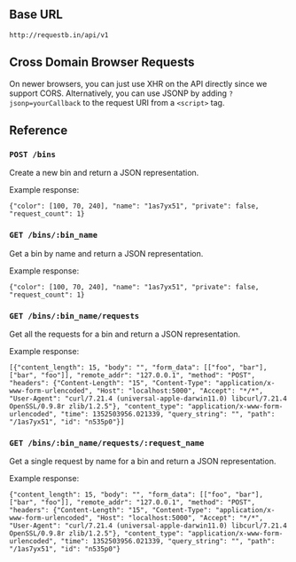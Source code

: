 ## Base URL

`http://requestb.in/api/v1`

## Cross Domain Browser Requests

On newer browsers, you can just use XHR on the API directly since we support CORS. Alternatively, you can use JSONP by adding `?jsonp=yourCallback` to the request URI from a `<script>` tag.  

## Reference

### `POST /bins`

Create a new bin and return a JSON representation. 

Example response:

`{"color": [100, 70, 240], "name": "1as7yx51", "private": false, "request_count": 1}`

### `GET /bins/:bin_name`

Get a bin by name and return a JSON representation. 

Example response:

`{"color": [100, 70, 240], "name": "1as7yx51", "private": false, "request_count": 1}`

### `GET /bins/:bin_name/requests`

Get all the requests for a bin and return a JSON representation. 

Example response:

`[{"content_length": 15, "body": "", "form_data": [["foo", "bar"], ["bar", "foo"]], "remote_addr": "127.0.0.1", "method": "POST", "headers": {"Content-Length": "15", "Content-Type": "application/x-www-form-urlencoded", "Host": "localhost:5000", "Accept": "*/*", "User-Agent": "curl/7.21.4 (universal-apple-darwin11.0) libcurl/7.21.4 OpenSSL/0.9.8r zlib/1.2.5"}, "content_type": "application/x-www-form-urlencoded", "time": 1352503956.021339, "query_string": "", "path": "/1as7yx51", "id": "n535p0"}]`

### `GET /bins/:bin_name/requests/:request_name`

Get a single request by name for a bin and return a JSON representation. 

Example response:

`{"content_length": 15, "body": "", "form_data": [["foo", "bar"], ["bar", "foo"]], "remote_addr": "127.0.0.1", "method": "POST", "headers": {"Content-Length": "15", "Content-Type": "application/x-www-form-urlencoded", "Host": "localhost:5000", "Accept": "*/*", "User-Agent": "curl/7.21.4 (universal-apple-darwin11.0) libcurl/7.21.4 OpenSSL/0.9.8r zlib/1.2.5"}, "content_type": "application/x-www-form-urlencoded", "time": 1352503956.021339, "query_string": "", "path": "/1as7yx51", "id": "n535p0"}`
